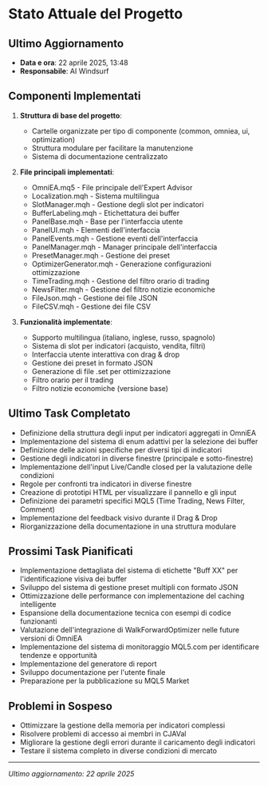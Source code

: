 # Stato Attuale del Progetto

## Ultimo Aggiornamento
- **Data e ora**: 22 aprile 2025, 13:48
- **Responsabile**: AI Windsurf

## Componenti Implementati

1. **Struttura di base del progetto**:
   - Cartelle organizzate per tipo di componente (common, omniea, ui, optimization)
   - Struttura modulare per facilitare la manutenzione
   - Sistema di documentazione centralizzato

2. **File principali implementati**:
   - OmniEA.mq5 - File principale dell'Expert Advisor
   - Localization.mqh - Sistema multilingua
   - SlotManager.mqh - Gestione degli slot per indicatori
   - BufferLabeling.mqh - Etichettatura dei buffer
   - PanelBase.mqh - Base per l'interfaccia utente
   - PanelUI.mqh - Elementi dell'interfaccia
   - PanelEvents.mqh - Gestione eventi dell'interfaccia
   - PanelManager.mqh - Manager principale dell'interfaccia
   - PresetManager.mqh - Gestione dei preset
   - OptimizerGenerator.mqh - Generazione configurazioni ottimizzazione
   - TimeTrading.mqh - Gestione del filtro orario di trading
   - NewsFilter.mqh - Gestione del filtro notizie economiche
   - FileJson.mqh - Gestione dei file JSON
   - FileCSV.mqh - Gestione dei file CSV

3. **Funzionalità implementate**:
   - Supporto multilingua (italiano, inglese, russo, spagnolo)
   - Sistema di slot per indicatori (acquisto, vendita, filtri)
   - Interfaccia utente interattiva con drag & drop
   - Gestione dei preset in formato JSON
   - Generazione di file .set per ottimizzazione
   - Filtro orario per il trading
   - Filtro notizie economiche (versione base)

## Ultimo Task Completato
- Definizione della struttura degli input per indicatori aggregati in OmniEA
- Implementazione del sistema di enum adattivi per la selezione dei buffer
- Definizione delle azioni specifiche per diversi tipi di indicatori
- Gestione degli indicatori in diverse finestre (principale e sotto-finestre)
- Implementazione dell'input Live/Candle closed per la valutazione delle condizioni
- Regole per confronti tra indicatori in diverse finestre
- Creazione di prototipi HTML per visualizzare il pannello e gli input
- Definizione dei parametri specifici MQL5 (Time Trading, News Filter, Comment)
- Implementazione del feedback visivo durante il Drag & Drop
- Riorganizzazione della documentazione in una struttura modulare

## Prossimi Task Pianificati
- Implementazione dettagliata del sistema di etichette "Buff XX" per l'identificazione visiva dei buffer
- Sviluppo del sistema di gestione preset multipli con formato JSON
- Ottimizzazione delle performance con implementazione del caching intelligente
- Espansione della documentazione tecnica con esempi di codice funzionanti
- Valutazione dell'integrazione di WalkForwardOptimizer nelle future versioni di OmniEA
- Implementazione del sistema di monitoraggio MQL5.com per identificare tendenze e opportunità
- Implementazione del generatore di report
- Sviluppo documentazione per l'utente finale
- Preparazione per la pubblicazione su MQL5 Market

## Problemi in Sospeso
- Ottimizzare la gestione della memoria per indicatori complessi
- Risolvere problemi di accesso ai membri in CJAVal
- Migliorare la gestione degli errori durante il caricamento degli indicatori
- Testare il sistema completo in diverse condizioni di mercato

---

*Ultimo aggiornamento: 22 aprile 2025*
